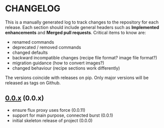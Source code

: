 # CHANGELOG

This is a manually generated log to track changes to the repository for each release.
Each section should include general headers such as **Implemented enhancements**
and **Merged pull requests**. Critical items to know are:

 - renamed commands
 - deprecated / removed commands
 - changed defaults
 - backward incompatible changes (recipe file format? image file format?)
 - migration guidance (how to convert images?)
 - changed behaviour (recipe sections work differently)

The versions coincide with releases on pip. Only major versions will be released as tags on Github.

## [0.0.x](https://github.com/converged-computing/flux-burst-local/tree/main) (0.0.x)
 - ensure flux proxy uses force (0.0.11)
 - support for main purpose, connected burst (0.0.1)
 - initial skeleton release of project (0.0.0)
